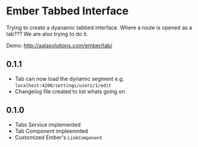 # Ember Tabbed Interface

Trying to create a dyanamic tabbed interface. Where a route is opened as a tab??? We are also trying to do it. 

Demo: http://aalasolutions.com/ember/tab/

## 0.1.1

* Tab can now load the dynamic segment e.g. `localhost:4200/settings/users/1/edit`
* Changelog file created to list whats going on 

## 0.1.0

* Tabs Service implemented
* Tab Component impleemnted 
* Customized Ember's `LinkComponent`

